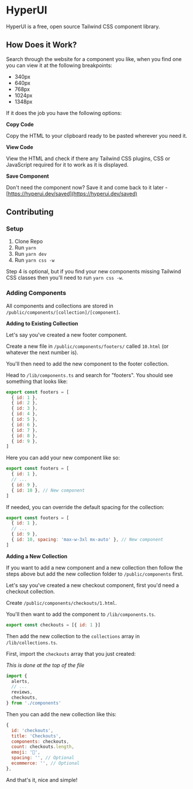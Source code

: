 # HyperUI

HyperUI is a free, open source Tailwind CSS component library.

## How Does it Work?

Search through the website for a component you like, when you find one you can view it at the following breakpoints:

- 340px
- 640px
- 768px
- 1024px
- 1348px

If it does the job you have the following options:

**Copy Code**

Copy the HTML to your clipboard ready to be pasted wherever you need it.

**View Code**

View the HTML and check if there any Tailwind CSS plugins, CSS or JavaScript required for it to work as it is displayed.

**Save Component**

Don't need the component now? Save it and come back to it later - [https://hyperui.dev/saved](https://hyperui.dev/saved)

## Contributing

### Setup

1. Clone Repo
2. Run `yarn`
3. Run `yarn dev`
4. Run `yarn css -w`

Step 4 is optional, but if you find your new components missing Tailwind CSS classes then you'll need to run `yarn css -w`.

### Adding Components

All components and collections are stored in `/public/components/[collection]/[component]`.

**Adding to Existing Collection**

Let's say you've created a new footer component.

Create a new file in `/public/components/footers/` called `10.html` (or whatever the next number is).

You'll then need to add the new component to the footer collection.

Head to `/lib/components.ts` and search for "footers". You should see something that looks like:

```js
export const footers = [
  { id: 1 },
  { id: 2 },
  { id: 3 },
  { id: 4 },
  { id: 5 },
  { id: 6 },
  { id: 7 },
  { id: 8 },
  { id: 9 },
]
```

Here you can add your new component like so:

```js
export const footers = [
  { id: 1 },
  // ...
  { id: 9 },
  { id: 10 }, // New component
]
```

If needed, you can override the default spacing for the collection:

```js
export const footers = [
  { id: 1 },
  // ...
  { id: 9 },
  { id: 10, spacing: 'max-w-3xl mx-auto' }, // New component
]
```

**Adding a New Collection**

If you want to add a new component and a new collection then follow the steps above but add the new collection folder to `/public/components` first.

Let's say you've created a new checkout component, first you'd need a checkout collection.

Create `/public/components/checkouts/1.html`.

You'll then want to add the component to `/lib/components.ts`.

```js
export const checkouts = [{ id: 1 }]
```

Then add the new collection to the `collections` array in `/lib/collections.ts`.

First, import the `checkouts` array that you just created:

_This is done at the top of the file_

```js
import {
  alerts,
  // ...
  reviews,
  checkouts,
} from './components'
```

Then you can add the new collection like this:

```js
{
  id: 'checkouts',
  title: 'Checkouts',
  components: checkouts,
  count: checkouts.length,
  emoji: '💸',
  spacing: '', // Optional
  ecommerce: '', // Optional
},
```

And that's it, nice and simple!
